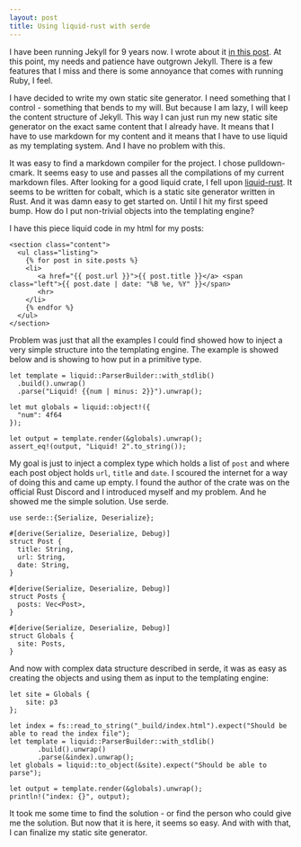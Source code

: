 ```yaml
---
layout: post
title: Using liquid-rust with serde
---
```


I have been running Jekyll for 9 years now. I wrote about it [in this post](first-post.html). At this point, my needs and patience have outgrown Jekyll. There is a few features that I miss and there is some annoyance that comes with running Ruby, I feel. 

I have decided to write my own static site generator. I need something that I control - something that bends to my will. But because I am lazy, I will keep the content structure of Jekyll. This way I can just run my new static site generator on the exact same content that I already have. It means that I have to use markdown for my content and it means that I have to use liquid as my templating system. And I have no problem with this.

It was easy to find a markdown compiler for the project. I chose pulldown-cmark. It seems easy to use and passes all the compilations of my current markdown files. After looking for a good liquid crate, I fell upon [liquid-rust](https://github.com/cobalt-org/liquid-rust). It seems to be written for cobalt, which is a static site generator written in Rust. And it was damn easy to get started on. Until I hit my first speed bump. How do I put non-trivial objects into the templating engine? 

I have this piece liquid code in my html for my posts:

    <section class="content">
      <ul class="listing">
        {% for post in site.posts %}
        <li>
           <a href="{{ post.url }}">{{ post.title }}</a> <span class="left">{{ post.date | date: "%B %e, %Y" }}</span>
           <hr>
        </li>
        {% endfor %}
      </ul>
    </section>

Problem was just that all the examples I could find showed how to inject a very simple structure into the templating engine. The example is showed below and is showing to how put in a primitive type.

    let template = liquid::ParserBuilder::with_stdlib()
      .build().unwrap()
      .parse("Liquid! {{num | minus: 2}}").unwrap();

    let mut globals = liquid::object!({
      "num": 4f64
    });

    let output = template.render(&globals).unwrap();
    assert_eq!(output, "Liquid! 2".to_string());

My goal is just to inject a complex type which holds a list of `post` and where each post object holds `url`, `title` and `date`. I scoured the internet for a way of doing this and came up empty. I found the author of the crate was on the official Rust Discord and I introduced myself and my problem. And he showed me the simple solution. Use serde. 

    use serde::{Serialize, Deserialize};

    #[derive(Serialize, Deserialize, Debug)]
    struct Post {
      title: String,
      url: String,
      date: String,
    }

    #[derive(Serialize, Deserialize, Debug)]
    struct Posts {
      posts: Vec<Post>,
    }

    #[derive(Serialize, Deserialize, Debug)]
    struct Globals {
      site: Posts,
    }

And now with complex data structure described in serde, it was as easy as creating the objects and using them as input to the templating engine:


    let site = Globals {
        site: p3
    };

    let index = fs::read_to_string("_build/index.html").expect("Should be able to read the index file");
    let template = liquid::ParserBuilder::with_stdlib()
           .build().unwrap()
           .parse(&index).unwrap();
    let globals = liquid::to_object(&site).expect("Should be able to parse");
        
    let output = template.render(&globals).unwrap();
    println!("index: {}", output);

It took me some time to find the solution - or find the person who could give me the solution. But now that it is here, it seems so easy. And with with that, I can finalize my static site generator. 
